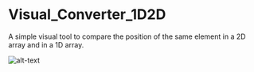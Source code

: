 # Visual_Converter_1D2D
 
A simple visual tool to compare the position of the same element in a 2D array and in a 1D array.
 
![alt-text](https://github.com/FrnRmn/Visual_Converter_1D2D/blob/d0efc4988ceaf152b3596e3f981604a4b54437ff/trailer_cut.gif)

